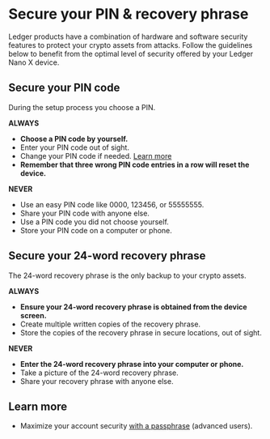 
# Secure your PIN & recovery phrase

Ledger products have a combination of hardware and software security features to protect your crypto assets from attacks. Follow the guidelines below to benefit from the optimal level of security offered by your Ledger Nano X device.

## Secure your PIN code

During the setup process you choose a PIN.

**ALWAYS**

-   **Choose a PIN code by yourself.**
-   Enter your PIN code out of sight.
-   Change your PIN code if needed. [Learn more](https://support.ledger.com/hc/en-us/articles/360019010273)
-   **Remember that three wrong PIN code entries in a row will reset the device.**

**NEVER**

-   Use an easy PIN code like 0000, 123456, or 55555555.
-   Share your PIN code with anyone else.
-   Use a PIN code you did not choose yourself.
-   Store your PIN code on a computer or phone.

## Secure your 24-word recovery phrase

The 24-word recovery phrase is the only backup to your crypto assets.

**ALWAYS**

-   **Ensure your 24-word recovery phrase is obtained from the device screen.**
-   Create multiple written copies of the recovery phrase.
-   Store the copies of the recovery phrase in secure locations, out of sight.

**NEVER**

-   **Enter the 24-word recovery phrase into your computer or phone.**
-   Take a picture of the 24-word recovery phrase.
-   Share your recovery phrase with anyone else.  
    

## Learn more

-   Maximize your account security [with a passphrase](https://support.ledger.com/hc/en-us/articles/360019010313) (advanced users).